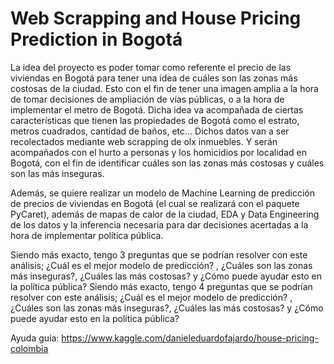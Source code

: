 # Web Scrapping and House Pricing Prediction in Bogotá
La idea del proyecto es poder tomar como referente el precio de las viviendas en Bogotá para tener una idea de cuáles son las zonas más costosas de la ciudad. Esto con el fin de tener una imagen amplia a la hora de tomar decisiones de ampliación de vías públicas, o a la hora de implementar el metro de Bogotá. Dicha idea va acompañada de ciertas características que tienen las propiedades de Bogotá como el estrato, metros cuadrados, cantidad de baños, etc... Dichos datos van a ser recolectados mediante web scrapping de olx inmuebles. Y serán acompañados con el hurto a personas y los homicidios por localidad en Bogotá, con el fin de identificar cuáles son las zonas más costosas y cuáles son las más inseguras. 

Además, se quiere realizar un modelo de Machine Learning de predicción de precios de viviendas en Bogotá (el cual se realizará con el paquete PyCaret), además de mapas de calor de la ciudad, EDA y Data Engineering de los datos y la inferencia necesaria para dar decisiones acertadas a la hora de implementar política pública. 

Siendo más exacto, tengo 3 preguntas que se podrían resolver con este análisis; ¿Cuál es el mejor modelo de predicción? , ¿Cuáles son las zonas más inseguras?, ¿Cuáles las más costosas? y ¿Cómo puede ayudar esto en la política pública?
Siendo más exacto, tengo 4 preguntas que se podrían resolver con este análisis; ¿Cuál es el mejor modelo de predicción? , ¿Cuáles son las zonas más inseguras?, ¿Cuáles las más costosas? y ¿Cómo puede ayudar esto en la política pública?

Ayuda guía: https://www.kaggle.com/danieleduardofajardo/house-pricing-colombia
